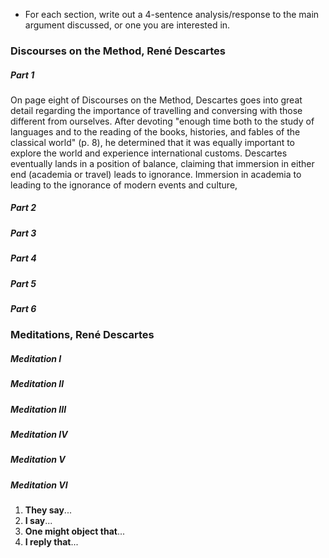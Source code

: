 - For each section, write out a 4-sentence analysis/response to the main argument discussed, or one you are interested in.
### Discourses on the Method, René Descartes
##### Part 1
On page eight of Discourses on the Method, Descartes goes into great detail regarding the importance of travelling and conversing with those different from ourselves. After devoting "enough time both to the study of languages and to the reading of the books, histories, and fables of the classical world" (p. 8), he determined that it was equally important to explore the world and experience international customs. Descartes eventually lands in a position of balance, claiming that immersion in either end (academia or travel) leads to ignorance. Immersion in academia to leading to the ignorance of modern events and culture, 
##### Part 2

##### Part 3

##### Part 4

##### Part 5

##### Part 6

### Meditations, René Descartes
##### Meditation I

##### Meditation II

##### Meditation III

##### Meditation IV

##### Meditation V

##### Meditation VI
1. **They say**... 
2. **I say**... 
3. **One might object that**... 
4. **I reply that**... 

